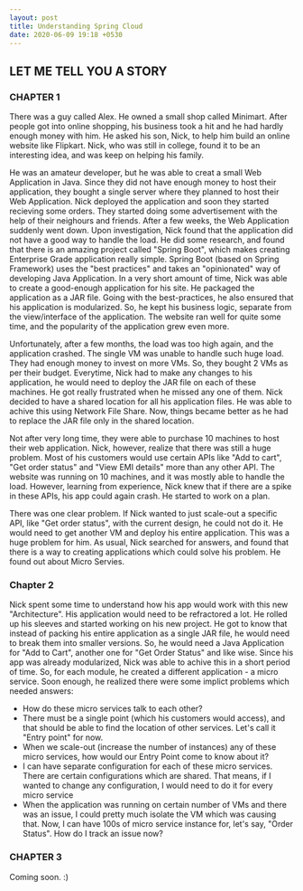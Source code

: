 ```yaml
---
layout: post
title: Understanding Spring Cloud
date: 2020-06-09 19:18 +0530
---
```


## LET ME TELL YOU A STORY

### CHAPTER 1

There was a guy called Alex. He owned a small shop called Minimart. After people got into online shopping, his business took a hit and he had hardly enough money with him. He asked his son, Nick, to help him build an online website like Flipkart. Nick, who was still in college, found it to be an interesting idea, and was keep on helping his family.

He was an amateur developer, but he was able to creat a small Web Application in Java. Since they did not have enough money to host their application, they bought a single server where they planned to host their Web Application. Nick deployed the application and soon they started recieving some orders. They started doing some advertisement with the help of their neighours and friends. After a few weeks, the Web Application suddenly went down. Upon investigation, Nick found that the application did not have a good way to handle the load. He did some research, and found that there is an amazing project called "Spring Boot", which makes creating Enterprise Grade application really simple. Spring Boot (based on Spring Framework) uses the "best practices" and takes an "opinionated" way of developing Java Application. In a very short amount of time, Nick was able to create a good-enough application for his site. He packaged the application as a JAR file. Going with the best-practices, he also ensured that his application is modularized. So, he kept his business logic, separate from the view/interface of the application. The website ran well for quite some time, and the popularity of the application grew even more.  

Unfortunately, after a few months, the load was too high again, and the application crashed. The single VM was unable to handle such huge load. They had enough money to invest on more VMs. So, they bought 2 VMs as per their budget. Everytime, Nick had to make any changes to his application, he would need to deploy the JAR file on each of these machines. He got really frustrated when he missed any one of them. Nick decided to have a shared location for all his application files. He was able to achive this using Network File Share. Now, things became better as he had to replace the JAR file only in the shared location.  

Not after very long time, they were able to purchase 10 machines to host their web application. Nick, however, realize that there was still a huge problem. Most of his customers would use certain APIs like "Add to cart", "Get order status" and "View EMI details" more than any other API. The website was running on 10 machines, and it was mostly able to handle the load. However, learning from experience, Nick knew that if there are a spike in these APIs, his app could again crash. He started to work on a plan.  

There was one clear problem. If Nick wanted to just scale-out a specific API, like "Get order status", with the current design, he could not do it. He would need to get another VM and deploy his entire application. This was a huge problem for him. As usual, Nick searched for answers, and found that there is a way to creating applications which could solve his problem. He found out about Micro Servies.  

### Chapter 2

Nick spent some time to understand how his app would work with this new "Architecture". His application would need to be refractored a lot. He rolled up his sleeves and started working on his new project. He got to know that instead of packing his entire application as a single JAR file, he would need to break them into smaller versions. So, he would need a Java Application for "Add to Cart", another one for "Get Order Status" and like wise. Since his app was already modularized, Nick was able to achive this in a short period of time. So, for each module, he created a different application - a micro service. Soon enough, he realized there were some implict problems which needed answers:

- How do these micro services talk to each other?
- There must be a single point (which his customers would access), and that should be able to find the location of other services. Let's call it "Entry point" for now.
- When we scale-out (increase the number of instances) any of these micro services, how would our Entry Point come to know about it?
- I can have separate configuration for each of these micro services. There are certain configurations which are shared. That means, if I wanted to change any configuration, I would need to do it for every micro service
- When the application was running on certain number of VMs and there was an issue, I could pretty much isolate the VM which was causing that. Now, I can have 100s of micro service instance for, let's say, "Order Status". How do I track an issue now?

### CHAPTER 3

Coming soon. :)
